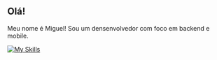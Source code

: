 ## Olá! 
Meu nome é Miguel! Sou um densenvolvedor com foco em backend e mobile.

[![My Skills](https://skillicons.dev/icons?i=js,html,css,bootstrap,django,git,py,visualstudio,vscode)](https://skillicons.dev)
<!--
**MiguelValadao/MiguelValadao** is a ✨ _special_ ✨ repository because its `README.md` (this file) appears on your GitHub profile.

Here are some ideas to get you started:

- 🔭 I’m currently working on ...
- 🌱 I’m currently learning ...
- 👯 I’m looking to collaborate on ...
- 🤔 I’m looking for help with ...
- 💬 Ask me about ...
- 📫 How to reach me: ...
- 😄 Pronouns: ...
- ⚡ Fun fact: ...
-->
